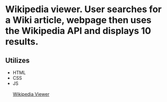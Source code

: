 # Wikipedia viewer. User searches for a Wiki article, webpage then uses the Wikipedia API and displays 10 results.
## Utilizes
* HTML
* CSS
* JS <br /> <br />
[Wikipedia Viewer](https://jbryyan.github.io/FCC/WikiViewer/)
